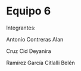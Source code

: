 # Equipo 6

Integrantes:

Antonio Contreras Alan

Cruz Cid Deyanira

Ramírez García Citlalli Belén 
